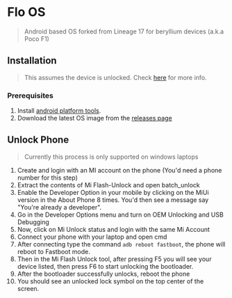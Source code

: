 # Flo OS
> Android based OS forked from Lineage 17 for beryllium devices (a.k.a Poco F1)

## Installation
> This assumes the device is unlocked. Check [here](#unlock-phone) for more info.
### Prerequisites
1. Install [android platform tools](https://developer.android.com/studio/releases/platform-tools#downloads). 
2. Download the latest OS image from the [releases page](https://github.com/flomobility/flo_os/releases)
   
## Unlock Phone
> Currently this process is only supported on windows laptops
1. Create and login with an MI account on the phone (You'd need a phone number for this step)
2. Extract the contents of Mi Flash-Unlock and open batch_unlock
3. Enable the Developer Option in your mobile by clicking on the MiUi version in the About Phone 8 times.
   You'd then see a message say "You're already a developer".
4. Go in the Developer Options menu and turn on OEM Unlocking and USB Debugging
5. Now, click on Mi Unlock status and login with the same Mi Account
6. Connect your phone with your laptop and open cmd
7. After connecting type the command `adb reboot fastboot`, the phone will reboot to Fastboot mode.
8. Then in the Mi Flash Unlock tool, after pressing F5 you will see your device listed, then press F6 to start unlocking the bootloader.
9. After the bootloader successfully unlocks, reboot the phone
10. You should see an unlocked lock symbol on the top center of the screen.

